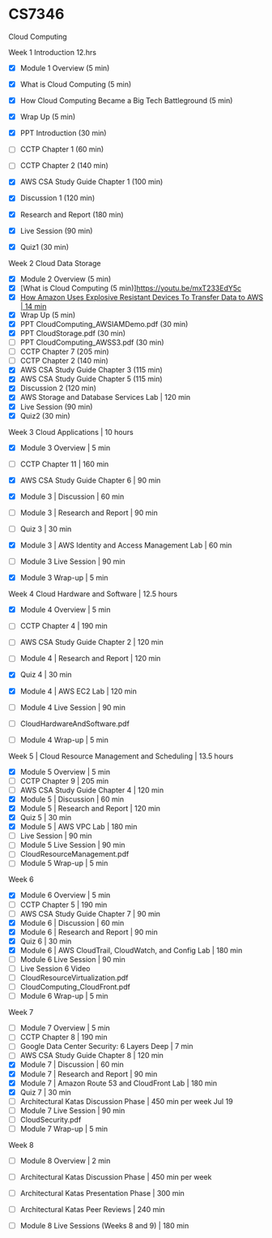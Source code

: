 # CS7346
Cloud Computing

Week 1 Introduction 12.hrs
- [x] Module 1 Overview (5 min)
- [x] What is Cloud Computing (5 min)
- [x] How Cloud Computing Became a Big Tech Battleground (5 min)
- [x] Wrap Up (5 min)
- [x] PPT Introduction (30 min)
- [ ] CCTP Chapter 1 (60 min)
- [ ] CCTP Chapter 2 (140 min)
- [x] AWS CSA Study Guide Chapter 1 (100 min)
- [x] Discussion 1 (120 min)
- [x] Research and Report (180 min)
- [x] Live Session (90 min)
- [x] Quiz1 (30 min)


Week 2 Cloud Data Storage 
- [x] Module 2 Overview (5 min)
- [x] [What is Cloud Computing (5 min)]https://youtu.be/mxT233EdY5c
- [x] [How Amazon Uses Explosive Resistant Devices To Transfer Data to AWS | 14 min](https://youtu.be/H3_ZqnqLyVo)
- [x] Wrap Up (5 min)
- [x] PPT CloudComputing_AWSIAMDemo.pdf (30 min)
- [x] PPT CloudStorage.pdf (30 min)
- [ ] PPT CloudComputing_AWSS3.pdf (30 min)
- [ ] CCTP Chapter 7 (205 min)
- [ ] CCTP Chapter 2 (140 min)
- [x] AWS CSA Study Guide Chapter 3 (115 min)
- [x] AWS CSA Study Guide Chapter 5 (115 min)
- [x] Discussion 2 (120 min)
- [x] AWS Storage and Database Services Lab | 120 min
- [x] Live Session (90 min)
- [x] Quiz2 (30 min)

Week 3 Cloud Applications | 10 hours
- [x] Module 3 Overview | 5 min
- [ ] CCTP Chapter 11 | 160 min
- [x] AWS CSA Study Guide Chapter 6 | 90 min
- [x] Module 3 | Discussion | 60 min
- [ ] Module 3 | Research and Report | 90 min
- [ ] Quiz 3 | 30 min
- [x] Module 3 | AWS Identity and Access Management Lab | 60 min
- [ ] Module 3 Live Session | 90 min
- [x] Module 3 Wrap-up | 5 min
 

Week 4 Cloud Hardware and Software | 12.5 hours
- [x] Module 4 Overview | 5 min
- [ ] CCTP Chapter 4 | 190 min
- [ ] AWS CSA Study Guide Chapter 2 | 120 min
- [ ] Module 4 | Research and Report | 120 min
- [x] Quiz 4 | 30 min
- [x] Module 4 | AWS EC2 Lab | 120 min
- [ ] Module 4 Live Session | 90 min
- [ ] CloudHardwareAndSoftware.pdf
- [ ] Module 4 Wrap-up | 5 min


Week 5 | Cloud Resource Management and Scheduling | 13.5 hours
- [x] Module 5 Overview | 5 min
- [ ] CCTP Chapter 9 | 205 min
- [ ] AWS CSA Study Guide Chapter 4 | 120 min
- [x] Module 5 | Discussion | 60 min
- [x] Module 5 | Research and Report | 120 min
- [x] Quiz 5 | 30 min
- [x] Module 5 | AWS VPC Lab | 180 min
- [ ] Live Session | 90 min
- [ ] Module 5 Live Session | 90 min
- [ ] CloudResourceManagement.pdf
- [ ] Module 5 Wrap-up | 5 min

Week 6
- [x] Module 6 Overview | 5 min
- [ ] CCTP Chapter 5 | 190 min
- [ ] AWS CSA Study Guide Chapter 7 | 90 min
- [x] Module 6 | Discussion | 60 min
- [x] Module 6 | Research and Report | 90 min
- [x] Quiz 6 | 30 min
- [x] Module 6 | AWS CloudTrail, CloudWatch, and Config Lab | 180 min
- [ ] Module 6 Live Session | 90 min
- [ ] Live Session 6 Video
- [ ] CloudResourceVirtualization.pdf
- [ ] CloudComputing_CloudFront.pdf
- [ ] Module 6 Wrap-up | 5 min

Week 7
- [ ] Module 7 Overview | 5 min
- [ ] CCTP Chapter 8 | 190 min
- [ ] Google Data Center Security: 6 Layers Deep | 7 min
- [ ] AWS CSA Study Guide Chapter 8 | 120 min
- [x] Module 7 | Discussion | 60 min
- [x] Module 7 | Research and Report | 90 min
- [x] Module 7 | Amazon Route 53 and CloudFront Lab | 180 min
- [x] Quiz 7 | 30 min
- [ ] Architectural Katas Discussion Phase | 450 min per week Jul 19
- [ ] Module 7 Live Session | 90 min
- [ ] CloudSecurity.pdf
- [ ] Module 7 Wrap-up | 5 min

Week 8
- [ ] Module 8 Overview | 2 min
- [ ] Architectural Katas Discussion Phase | 450 min per week
- [ ] Architectural Katas Presentation Phase | 300 min
- [ ] Architectural Katas Peer Reviews | 240 min
- [ ] Module 8 Live Sessions (Weeks 8 and 9) | 180 min

